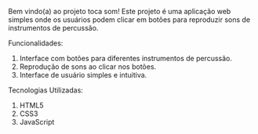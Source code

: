 Bem vindo(a) ao projeto toca som! Este projeto é uma aplicação web simples onde os usuários podem clicar em botões para reproduzir sons de instrumentos de percussão.

Funcionalidades:
1. Interface com botões para diferentes instrumentos de percussão.
2. Reprodução de sons ao clicar nos botões.
3. Interface de usuário simples e intuitiva.
   
Tecnologias Utilizadas:
1. HTML5
2. CSS3
3. JavaScript
